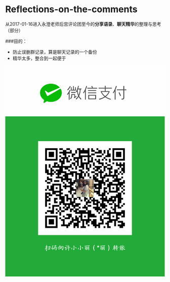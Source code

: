 # Reflections-on-the-comments
从2017-01-16进入永澄老师后宫评论团至今的**分享语录**、**聊天精华**的整理与思考（部分）

###目的：

- 防止误删群记录，算是聊天记录的一个备份
- 精华太多，整合到一起便于



![](./_image/788680987727851794.png)
